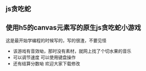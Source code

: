 ﻿## js贪吃蛇


## 使用h5的canvas元素写的原生js贪吃蛇小游戏

这是最开始学编程的时候写的，写的很渣，不要见怪

*  该游戏有音效呦，那时没有素材，就网上找了个切水果的音乐
*  可以调节速度 可以使用键盘操作 
*  还有结算分数呦  欢迎大家下载修改


